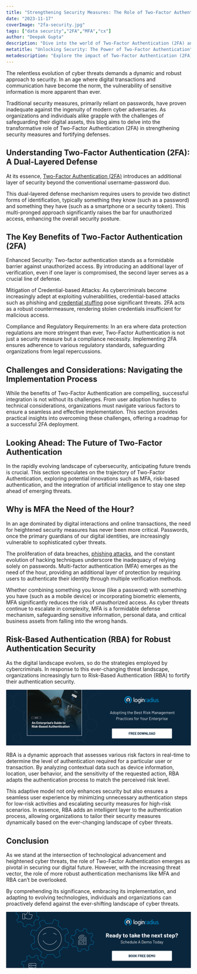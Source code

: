 ```yaml
---
title: "Strengthening Security Measures: The Role of Two-Factor Authentication (2FA)"
date: "2023-11-17"
coverImage: "2fa-security.jpg"
tags: ["data security","2FA","MFA","cx"]
author: "Deepak Gupta"
description: "Dive into the world of Two-Factor Authentication (2FA) and its pivotal role in fortifying security. Discover the dual-layered defense, benefits against cyber threats, and insights on implementing MFA and RBA for a proactive defense strategy."
metatitle: "Unlocking Security: The Power of Two-Factor Authentication"
metadescription: "Explore the impact of Two-Factor Authentication (2FA) in bolstering digital security. Learn about its defense, benefits, challenges & the future with MFA & RBA."
---
```

The relentless evolution of cyber threats demands a dynamic and robust approach to security. In an age where digital transactions and communication have become the norm, the vulnerability of sensitive information is more apparent than ever. 

Traditional security measures, primarily reliant on passwords, have proven inadequate against the ingenuity of modern cyber adversaries. As organizations and individuals alike grapple with the challenges of safeguarding their digital assets, this blog aims to delve into the transformative role of Two-Factor Authentication (2FA) in strengthening security measures and fortifying defenses.

## Understanding Two-Factor Authentication (2FA): A Dual-Layered Defense

At its essence, [Two-Factor Authentication (2FA)](https://www.loginradius.com/resource/loginradius-ciam-two-factor-authentication) introduces an additional layer of security beyond the conventional username-password duo. 

This dual-layered defense mechanism requires users to provide two distinct forms of identification, typically something they know (such as a password) and something they have (such as a smartphone or a security token). This multi-pronged approach significantly raises the bar for unauthorized access, enhancing the overall security posture.

## The Key Benefits of Two-Factor Authentication (2FA)

Enhanced Security: Two-factor authentication stands as a formidable barrier against unauthorized access. By introducing an additional layer of verification, even if one layer is compromised, the second layer serves as a crucial line of defense.

Mitigation of Credential-based Attacks: As cybercriminals become increasingly adept at exploiting vulnerabilities, credential-based attacks such as phishing and [credential stuffing](https://www.loginradius.com/blog/identity/prevent-credential-stuffing-attacks/) pose significant threats. 2FA acts as a robust countermeasure, rendering stolen credentials insufficient for malicious access.

Compliance and Regulatory Requirements: In an era where data protection regulations are more stringent than ever, Two-Factor Authentication is not just a security measure but a compliance necessity. Implementing 2FA ensures adherence to various regulatory standards, safeguarding organizations from legal repercussions.

## Challenges and Considerations: Navigating the Implementation Process

While the benefits of Two-Factor Authentication are compelling, successful integration is not without its challenges. From user adoption hurdles to technical considerations, organizations must navigate various factors to ensure a seamless and effective implementation. This section provides practical insights into overcoming these challenges, offering a roadmap for a successful 2FA deployment.

## Looking Ahead: The Future of Two-Factor Authentication

In the rapidly evolving landscape of cybersecurity, anticipating future trends is crucial. This section speculates on the trajectory of Two-Factor Authentication, exploring potential innovations such as MFA, risk-based authentication, and the integration of artificial intelligence to stay one step ahead of emerging threats. 

## Why is MFA the Need of the Hour?

In an age dominated by digital interactions and online transactions, the need for heightened security measures has never been more critical. Passwords, once the primary guardians of our digital identities, are increasingly vulnerable to sophisticated cyber threats. 

The proliferation of data breaches, [phishing attacks](https://www.loginradius.com/blog/identity/phishing-for-identity/), and the constant evolution of hacking techniques underscore the inadequacy of relying solely on passwords. Multi-factor authentication (MFA) emerges as the need of the hour, providing an additional layer of protection by requiring users to authenticate their identity through multiple verification methods. 

Whether combining something you know (like a password) with something you have (such as a mobile device) or incorporating biometric elements, MFA significantly reduces the risk of unauthorized access. As cyber threats continue to escalate in complexity, MFA is a formidable defense mechanism, safeguarding sensitive information, personal data, and critical business assets from falling into the wrong hands.

## Risk-Based Authentication (RBA) for Robust Authentication Security

As the digital landscape evolves, so do the strategies employed by cybercriminals. In response to this ever-changing threat landscape, organizations increasingly turn to Risk-Based Authentication (RBA) to fortify their authentication security. 

[![GD-to-RBA](GD-to-RBA.png)](https://www.loginradius.com/resource/an-enterprises-guide-to-risk-based-authentication/)

RBA is a dynamic approach that assesses various risk factors in real-time to determine the level of authentication required for a particular user or transaction. By analyzing contextual data such as device information, location, user behavior, and the sensitivity of the requested action, RBA adapts the authentication process to match the perceived risk level. 

This adaptive model not only enhances security but also ensures a seamless user experience by minimizing unnecessary authentication steps for low-risk activities and escalating security measures for high-risk scenarios. In essence, RBA adds an intelligent layer to the authentication process, allowing organizations to tailor their security measures dynamically based on the ever-changing landscape of cyber threats.

## Conclusion

As we stand at the intersection of technological advancement and heightened cyber threats, the role of Two-Factor Authentication emerges as pivotal in securing our digital future. However, with the increasing threat vector, the role of more robust authentication mechanisms like MFA and RBA can’t be overlooked. 

By comprehending its significance, embracing its implementation, and adapting to evolving technologies, individuals and organizations can proactively defend against the ever-shifting landscape of cyber threats. 

[![book-a-free-demo-loginradius](../../assets/book-a-demo-loginradius.png)](https://www.loginradius.com/book-a-demo/)